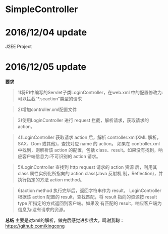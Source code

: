 # SimpleController

# 2016/12/04 update

J2EE Project

# 2016/12/05 update

**要求**
> 1)将E1中编写的Servlet子类LoginController，在web.xml 中的配置修改为:可以拦截“*.scaction”类型的请求

> 2)增加controller.xml配置文件

> 3)使用LoginController 进行 request 拦截，解析请求，获取请求的 action。

> 4)LoginController 获取请求 action 后，解析 controller.xml(XML 解析，SAX、Dom 或其他)，查找对应 name 的 action。 如果在 controller.xml 中找到，则解析该 action 的配置，包括 class、result。如果没有找到，响应客户端信息为:不可识别的 action 请求。

> 5)LoginController 查找到 http request 请求的 action 资源 后，利用其 class 属性实例化所指向的 action class(Java 反射机 制，Reflection)，并执行指定的方法 action method。

> 6)action method 执行完毕后，返回字符串作为 result。 LoginController 根据该 action 配置的 result，查找匹配，将 result 指向的资源按 result type 所指定的方式返回到客户端。如果没 有匹配的 result，响应客户端为信息为:没有请求的资源。

**总结**
主要是对xml的解析，做完后感觉进步很大，鸣谢我聪：https://github.com/kingcong
